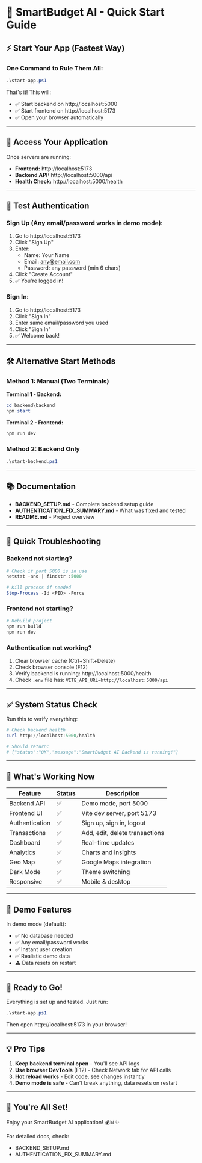 # 🚀 SmartBudget AI - Quick Start Guide

## ⚡ Start Your App (Fastest Way)

### One Command to Rule Them All:
```powershell
.\start-app.ps1
```

That's it! This will:
- ✅ Start backend on http://localhost:5000
- ✅ Start frontend on http://localhost:5173
- ✅ Open your browser automatically

---

## 📱 Access Your Application

Once servers are running:
- **Frontend:** http://localhost:5173
- **Backend API:** http://localhost:5000/api
- **Health Check:** http://localhost:5000/health

---

## 🔐 Test Authentication

### Sign Up (Any email/password works in demo mode):
1. Go to http://localhost:5173
2. Click "Sign Up"
3. Enter:
   - Name: Your Name
   - Email: any@email.com
   - Password: any password (min 6 chars)
4. Click "Create Account"
5. ✅ You're logged in!

### Sign In:
1. Go to http://localhost:5173
2. Click "Sign In"
3. Enter same email/password you used
4. Click "Sign In"
5. ✅ Welcome back!

---

## 🛠️ Alternative Start Methods

### Method 1: Manual (Two Terminals)

**Terminal 1 - Backend:**
```powershell
cd backend\backend
npm start
```

**Terminal 2 - Frontend:**
```powershell
npm run dev
```

### Method 2: Backend Only
```powershell
.\start-backend.ps1
```

---

## 📚 Documentation

- **BACKEND_SETUP.md** - Complete backend setup guide
- **AUTHENTICATION_FIX_SUMMARY.md** - What was fixed and tested
- **README.md** - Project overview

---

## 🐛 Quick Troubleshooting

### Backend not starting?
```powershell
# Check if port 5000 is in use
netstat -ano | findstr :5000

# Kill process if needed
Stop-Process -Id <PID> -Force
```

### Frontend not starting?
```powershell
# Rebuild project
npm run build
npm run dev
```

### Authentication not working?
1. Clear browser cache (Ctrl+Shift+Delete)
2. Check browser console (F12)
3. Verify backend is running: http://localhost:5000/health
4. Check `.env` file has: `VITE_API_URL=http://localhost:5000/api`

---

## ✅ System Status Check

Run this to verify everything:
```powershell
# Check backend health
curl http://localhost:5000/health

# Should return:
# {"status":"OK","message":"SmartBudget AI Backend is running!"}
```

---

## 🎯 What's Working Now

| Feature | Status | Description |
|---------|--------|-------------|
| Backend API | ✅ | Demo mode, port 5000 |
| Frontend UI | ✅ | Vite dev server, port 5173 |
| Authentication | ✅ | Sign up, sign in, logout |
| Transactions | ✅ | Add, edit, delete transactions |
| Dashboard | ✅ | Real-time updates |
| Analytics | ✅ | Charts and insights |
| Geo Map | ✅ | Google Maps integration |
| Dark Mode | ✅ | Theme switching |
| Responsive | ✅ | Mobile & desktop |

---

## 🎨 Demo Features

In demo mode (default):
- ✅ No database needed
- ✅ Any email/password works
- ✅ Instant user creation
- ✅ Realistic demo data
- ⚠️ Data resets on restart

---

## 🚀 Ready to Go!

Everything is set up and tested. Just run:

```powershell
.\start-app.ps1
```

Then open http://localhost:5173 in your browser!

---

## 💡 Pro Tips

1. **Keep backend terminal open** - You'll see API logs
2. **Use browser DevTools** (F12) - Check Network tab for API calls
3. **Hot reload works** - Edit code, see changes instantly
4. **Demo mode is safe** - Can't break anything, data resets on restart

---

## 🎉 You're All Set!

Enjoy your SmartBudget AI application! 💰📊✨

For detailed docs, check:
- BACKEND_SETUP.md
- AUTHENTICATION_FIX_SUMMARY.md
